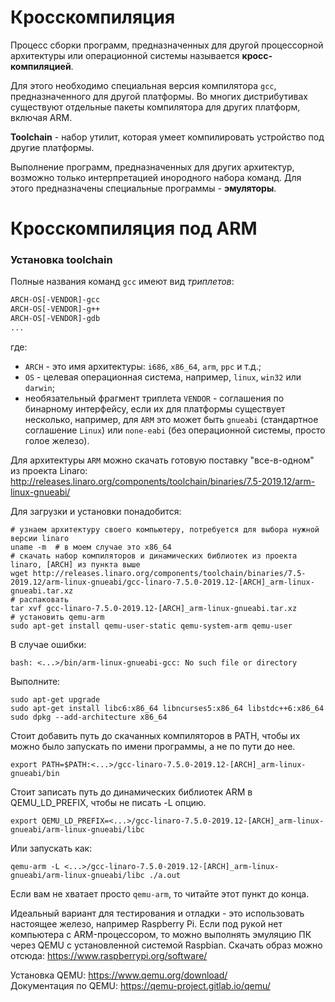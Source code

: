 # Кросскомпиляция

Процесс сборки программ, предназначенных для другой процессорной архитектуры или операционной системы называется 
__кросс-компиляцией__.

Для этого необходимо специальная версия компилятора ```gcc```, предназначенного для другой платформы. Во многих 
дистрибутивах существуют отдельные пакеты компилятора для других платформ, включая ARM.  

__Toolchain__ - набор утилит, которая умеет компилировать устройство под другие платформы.  

Выполнение программ, предназначенных для других архитектур, возможно только интерпретацией инородного набора команд. 
Для этого предназначены специальные программы - __эмуляторы__.



# Кросскомпиляция под ARM

### Установка toolchain

Полные названия команд ```gcc``` имеют вид _триплетов_:
```bash
ARCH-OS[-VENDOR]-gcc
ARCH-OS[-VENDOR]-g++
ARCH-OS[-VENDOR]-gdb
...
```
где:
 * ```ARCH``` - это имя архитектуры: ```i686```, ```x86_64```, ```arm```, ```ppc``` и т.д.;  
 * ```OS``` - целевая операционная система, например, ```linux```, ```win32``` или ```darwin```;  
 * необязательный фрагмент триплета ```VENDOR``` - соглашения по бинарному интерфейсу, если их для платформы существует несколько, например, для ```ARM``` это может быть ```gnueabi``` (стандартное соглашение ```Linux```) или ```none-eabi``` (без операционной системы, просто голое железо).

Для архитектуры ```ARM``` можно скачать готовую поставку "все-в-одном" из проекта Linaro: http://releases.linaro.org/components/toolchain/binaries/7.5-2019.12/arm-linux-gnueabi/

Для загрузки и установки понадобится:

```shell
# узнаем архитектуру своего компьютеру, потребуется для выбора нужной версии linaro
uname -m  # в моем случае это x86_64
# cкачать набор компиляторов и динамических библиотек из проекта linaro, [ARCH] из пункта выше
wget http://releases.linaro.org/components/toolchain/binaries/7.5-2019.12/arm-linux-gnueabi/gcc-linaro-7.5.0-2019.12-[ARCH]_arm-linux-gnueabi.tar.xz
# распаковать
tar xvf gcc-linaro-7.5.0-2019.12-[ARCH]_arm-linux-gnueabi.tar.xz
# установить qemu-arm
sudo apt-get install qemu-user-static qemu-system-arm qemu-user
```

В случае ошибки:
```shell
bash: <...>/bin/arm-linux-gnueabi-gcc: No such file or directory
```

Выполните:
```shell
sudo apt-get upgrade 
sudo apt-get install libc6:x86_64 libncurses5:x86_64 libstdc++6:x86_64
sudo dpkg --add-architecture x86_64
```

Стоит добавить путь до скачанных компиляторов в PATH, чтобы их можно было запускать по имени программы, а не по пути до нее.
```shell
export PATH=$PATH:<...>/gcc-linaro-7.5.0-2019.12-[ARCH]_arm-linux-gnueabi/bin
```

Стоит записать путь до динамических библиотек ARM в QEMU_LD_PREFIX, чтобы не писать -L опцию.
```shell
export QEMU_LD_PREFIX=<...>/gcc-linaro-7.5.0-2019.12-[ARCH]_arm-linux-gnueabi/arm-linux-gnueabi/libc
```
Или запускать как:
```shell
qemu-arm -L <...>/gcc-linaro-7.5.0-2019.12-[ARCH]_arm-linux-gnueabi/arm-linux-gnueabi/libc ./a.out
```

Если вам не хватает просто ```qemu-arm```, то читайте этот пункт до конца.

Идеальный вариант для тестирования и отладки - это использовать настоящее железо, например Raspberry Pi. Если под рукой
нет компьютера с ARM-процессором, то можно выполнять эмуляцию ПК через QEMU с установленной системой Raspbian. Скачать 
образ можно отсюда: https://www.raspberrypi.org/software/

Установка QEMU: https://www.qemu.org/download/  
Документация по QEMU: https://qemu-project.gitlab.io/qemu/  